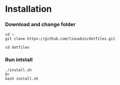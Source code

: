 # Installation
### Download and change folder
```
cd ~
git clone https://github.com/linuxbin/dotfiles.git

cd dotfiles
```
### Run intstall
```
./install.sh
Or 
bash install.sh
```

